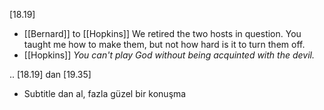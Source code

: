 [18.19] 
- [[Bernard]] to [[Hopkins]] We retired the two hosts in question. You taught me how to make them, but not how hard is it to turn them off.
- [[Hopkins]] *You can't play God without being acquinted with the devil.*

..
[18.19] dan [19.35]
- Subtitle dan al, fazla güzel bir konuşma
